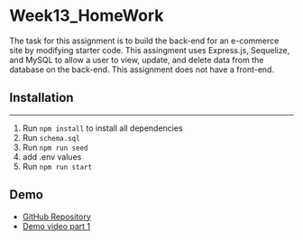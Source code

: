 
# Week13_HomeWork

The task for this assignment is to build the back-end for an e-commerce site by modifying starter code. This assingment uses Express.js, Sequelize, and MySQL to allow a user to view, update, and delete data from the database on the back-end. This assignment does not have a front-end.


## Installation
---
1. Run `npm install` to install all dependencies
2. Run `schema.sql` 
3. Run `npm run seed`
3. add .env values
4. Run `npm run start`

## Demo

* [GitHub Repository](https://github.com/brijeeta/Week13_HomeWork/)
* [Demo video part 1](https://watch.screencastify.com/v/btKz2GXXHI3vV4z8xiWX)


 
